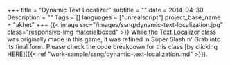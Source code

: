 +++
title = "Dynamic Text Localizer"
subtitle = ""
date = 2014-04-30
Description = ""
Tags = []
languages = ["unrealscript"]
project_base_name = "akhet"
+++
{{< image src="/images/ssng/dynamic-text-localization.jpg" class="responsive-img materialboxed" >}}
While the Text Localizer class was originally made in this game, it was refined in Super Slash n' Grab into its final form. Please check the code breakdown for this class [by clicking HERE]({{< ref "work-sample/ssng/dynamic-text-localization.md" >}}).

